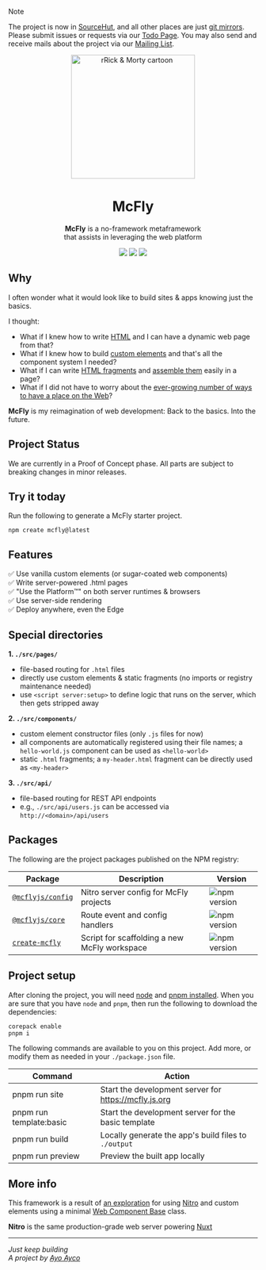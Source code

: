 > [!NOTE]
> The project is now in [SourceHut](https://git.sr.ht/~ayoayco/mcfly), and all other places are just [git mirrors](https://www.educative.io/answers/beginners-guide-git-mirrors). Please submit issues or requests via our [Todo Page](https://todo.sr.ht/~ayoayco/mcfly). You may also send and receive mails about the project via our [Mailing List](https://lists.sr.ht/~ayoayco/mcfly).

<p align="center">
  <img width="250" src="https://git.sr.ht/~ayoayco/mcfly/blob/main/assets/mcfly-logo-sm.png" alt="rRick & Morty cartoon" />
</p>

<h1 align="center">McFly</h1>

<p align="center"><strong>McFly</strong> is a no-framework metaframework<br />that assists in leveraging the web platform</p>

<p align="center">
  <img src="https://img.shields.io/badge/from-the_future-blue?style=flat" />
  <img src="https://img.shields.io/badge/status-legit-purple?style=flat" />
  <a href="https://mcfly.js.org/demo" target="_blank"><img src="https://img.shields.io/badge/see-the_demo_↗️-blue?style=flat&colorB=28CF8D" /></a>
</p>

## Why

I often wonder what it would look like to build sites & apps knowing just the basics.

I thought:

- What if I knew how to write [HTML](https://developer.mozilla.org/en-US/docs/Web/HTML) and I can have a dynamic web page from that?
- What if I knew how to build [custom elements](https://developer.mozilla.org/en-US/docs/Web/API/Web_components/Using_custom_elements) and that's all the component system I needed?
- What if I can write [HTML fragments](https://developer.mozilla.org/en-US/docs/Web/API/DocumentFragment) and [assemble them](https://developer.mozilla.org/en-US/docs/Web/API/Web_components/Using_shadow_DOM) easily in a page?
- What if I did not have to worry about the [ever-growing number of ways to have a place on the Web](https://ayos.blog/places-in-the-web/)?

**McFly** is my reimagination of web development: Back to the basics. Into the future.

## Project Status

We are currently in a Proof of Concept phase. All parts are subject to breaking changes in minor releases.

## Try it today

Run the following to generate a McFly starter project.

```
npm create mcfly@latest
```


## Features

✅ Use vanilla custom elements (or sugar-coated web components)<br>
✅ Write server-powered .html pages<br>
✅ "Use the Platform™" on both server runtimes & browsers<br>
✅ Use server-side rendering<br>
✅ Deploy anywhere, even the Edge<br>

## Special directories

**1. `./src/pages/`**

- file-based routing for `.html` files
- directly use custom elements & static fragments (no imports or registry maintenance needed)
- use `<script server:setup>` to define logic that runs on the server, which then gets stripped away

**2. `./src/components/`**

- custom element constructor files (only `.js` files for now)
- all components are automatically registered using their file names; a `hello-world.js` component can be used as `<hello-world>`
- static `.html` fragments; a `my-header.html` fragment can be directly used as `<my-header>`

**3. `./src/api/`**

- file-based routing for REST API endpoints
- e.g., `./src/api/users.js` can be accessed via `http://<domain>/api/users`

## Packages

The following are the project packages published on the NPM registry:

| Package                                                | Description                                  | Version                                                          |
| ------------------------------------------------------ | -------------------------------------------- | ---------------------------------------------------------------- |
| [`@mcflyjs/config`](https://ayco.io/n/@mcflyjs/config) | Nitro server config for McFly projects       | ![npm version](https://img.shields.io/npm/v/%40mcflyjs%2Fconfig) |
| [`@mcflyjs/core`](https://ayco.io/n/@mcflyjs/core)     | Route event and config handlers              | ![npm version](https://img.shields.io/npm/v/%40mcflyjs%2Fcore)   |
| [`create-mcfly`](https://ayco.io/n/create-mcfly)       | Script for scaffolding a new McFly workspace | ![npm version](https://img.shields.io/npm/v/create-mcfly)        |

## Project setup

After cloning the project, you will need [node](https://nodejs.org/en/download) and [pnpm installed](https://pnpm.io/installation). When you are sure that you have `node` and `pnpm`, then run the following to download the dependencies:

```
corepack enable
pnpm i
```

The following commands are available to you on this project. Add more, or modify them as needed in your `./package.json` file.

| Command                 | Action                                                |
| ----------------------- | ----------------------------------------------------- |
| pnpm run site           | Start the development server for https://mcfly.js.org |
| pnpm run template:basic | Start the development server for the basic template   |
| pnpm run build          | Locally generate the app's build files to `./output`  |
| pnpm run preview        | Preview the built app locally                         |

## More info

This framework is a result of [an exploration](https://social.ayco.io/@ayo/111195315785886977) for using [Nitro](https://nitro.build) and custom elements using a minimal [Web Component Base](https://WebComponent.io) class.

**Nitro** is the same production-grade web server powering [Nuxt](https://nuxt.com/)

---

_Just keep building_<br />
_A project by [Ayo Ayco](https://ayco.io)_
